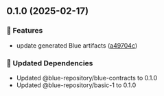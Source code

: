 ## 0.1.0 (2025-02-17)

### 🚀 Features

- update generated Blue artifacts ([a49704c](https://github.com/bluecontract/blue-repository-js/commit/a49704c))

### 🧱 Updated Dependencies

- Updated @blue-repository/blue-contracts to 0.1.0
- Updated @blue-repository/basic-1 to 0.1.0